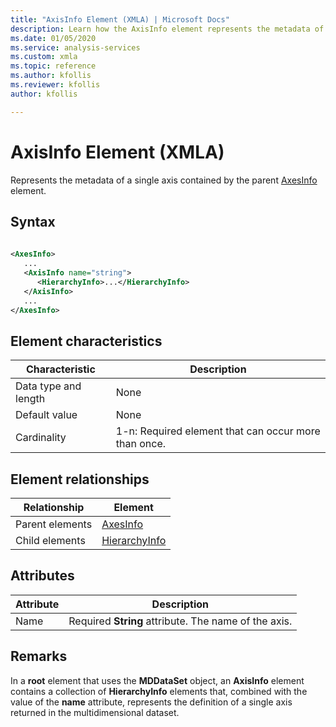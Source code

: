 ```yaml
---
title: "AxisInfo Element (XMLA) | Microsoft Docs"
description: Learn how the AxisInfo element represents the metadata of a single axis contained by the parent AxesInfo element.
ms.date: 01/05/2020
ms.service: analysis-services
ms.custom: xmla
ms.topic: reference
ms.author: kfollis
ms.reviewer: kfollis
author: kfollis

---
```

# AxisInfo Element (XMLA)

  Represents the metadata of a single axis contained by the parent [AxesInfo](../xml-elements-properties/axesinfo-element-xmla.md) element.  
  
## Syntax  
  
```xml  
  
<AxesInfo>  
   ...  
   <AxisInfo name="string">  
      <HierarchyInfo>...</HierarchyInfo>  
   </AxisInfo>  
   ...  
</AxesInfo>  
```  
  
## Element characteristics  
  
|Characteristic|Description|  
|--------------------|-----------------|  
|Data type and length|None|  
|Default value|None|  
|Cardinality|1-n: Required element that can occur more than once.|  
  
## Element relationships  
  
|Relationship|Element|  
|------------------|-------------|  
|Parent elements|[AxesInfo](../xml-elements-properties/axesinfo-element-xmla.md)|  
|Child elements|[HierarchyInfo](../xml-elements-properties/hierarchyinfo-element-xmla.md)|  
  
## Attributes  
  
|Attribute|Description|  
|---------------|-----------------|  
|Name|Required **String** attribute. The name of the axis.|  
  
## Remarks  
 In a **root** element that uses the **MDDataSet** object, an **AxisInfo** element contains a collection of **HierarchyInfo** elements that, combined with the value of the **name** attribute, represents the definition of a single axis returned in the multidimensional dataset.  
  